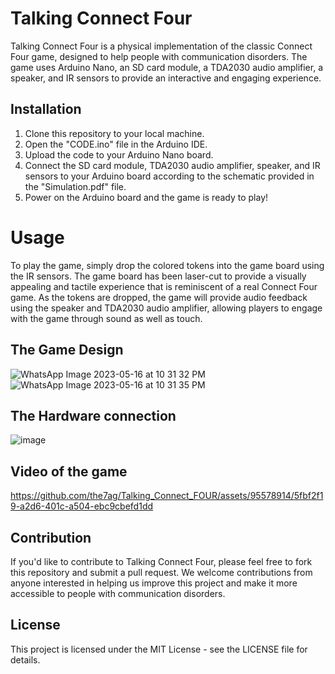 # Talking Connect Four
Talking Connect Four is a physical implementation of the classic Connect Four game, designed to help people with communication disorders. The game uses Arduino Nano, an SD card module, a TDA2030 audio amplifier, a speaker, and IR sensors to provide an interactive and engaging experience.

## Installation
1. Clone this repository to your local machine.
2. Open the "CODE.ino" file in the Arduino IDE.
3. Upload the code to your Arduino Nano board.
4. Connect the SD card module, TDA2030 audio amplifier, speaker, and IR sensors to your Arduino board according to the schematic provided in the "Simulation.pdf" file.
5. Power on the Arduino board and the game is ready to play!
# Usage
To play the game, simply drop the colored tokens into the game board using the IR sensors. The game board has been laser-cut to provide a visually appealing and tactile experience that is reminiscent of a real Connect Four game. As the tokens are dropped, the game will provide audio feedback using the speaker and TDA2030 audio amplifier, allowing players to engage with the game through sound as well as touch.

## The Game Design
![WhatsApp Image 2023-05-16 at 10 31 32 PM](https://github.com/the7ag/Talking_Connect_FOUR/assets/95578914/6056f948-0ec8-406f-b69f-bad50f312a65)
![WhatsApp Image 2023-05-16 at 10 31 35 PM](https://github.com/the7ag/Talking_Connect_FOUR/assets/95578914/38377cbf-7075-4a9b-90fb-0d7ac6390312)
## The Hardware connection
![image](https://github.com/the7ag/Talking_Connect_FOUR/assets/95578914/0d9793ba-f4a1-4930-ba0b-f26f2ec97848)
## Video of the game 


https://github.com/the7ag/Talking_Connect_FOUR/assets/95578914/5fbf2f19-a2d6-401c-a504-ebc9cbefd1dd



## Contribution
If you'd like to contribute to Talking Connect Four, please feel free to fork this repository and submit a pull request. We welcome contributions from anyone interested in helping us improve this project and make it more accessible to people with communication disorders.

## License
This project is licensed under the MIT License - see the LICENSE file for details.
